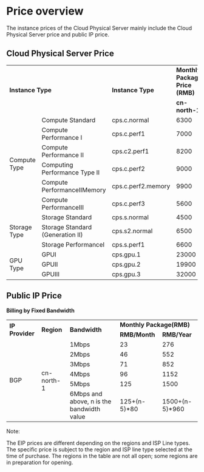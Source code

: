 # Price overview

The instance prices of the Cloud Physical Server mainly include the Cloud Physical Server price and public IP price.

## Cloud Physical Server Price


<table>
    <tr>
        <td rowspan="2" colspan="2"><B>Instance Type</B></td> 
        <td  rowspan="2" colspan="1"><B>Instance Type</B></td> 
		<td colspan="1"><B>Monthly Package Price (RMB)</B></td>	
	    <tr>
		<td><B>cn-north-1</B></td>
            </tr>
    </tr>
    <tr>   
        <td rowspan="6">Compute Type</td>
		<td >Compute Standard</td>
		<td >cps.c.normal</td>
		<td >6300</td>	       
    </tr>
	<tr>   
		<td >Compute Performance Ⅰ</td>
		<td >cps.c.perf1</td>
		<td >7000</td>  
    </tr>
	<tr>   
		<td >Compute Performance Ⅱ</td>
		<td >cps.c2.perf1</td>
		<td >8200</td> 
    </tr>
	<tr>   
		<td >Computing Performance Type Ⅱ</td>
		<td >cps.c.perf2</td>
		<td >9000</td>    
    </tr>
	<tr>   
		<td >Compute PerformanceⅡMemory</td>
		<td >cps.c.perf2.memory</td>
		<td >9900</td>   
    </tr>
	<tr>   
		<td >Compute PerformanceⅢ</td>
		<td >cps.c.perf3</td>
		<td >5600</td>
    </tr>
	<tr>   
		<td  rowspan="3">Storage Type</td>
		<td >Storage Standard</td>
		<td >cps.s.normal</td>
		<td >4500</td>
    </tr>
	<tr>   
		<td >Storage Standard (Generation II)</td>
		<td >cps.s2.normal</td>
		<td >6500</td>        
    </tr>
	<tr>   
		<td >Storage PerformanceⅠ</td>
		<td >cps.s.perf1</td>
		<td >6600</td>
    </tr>
	<tr>   
		<td rowspan="3">GPU Type</td>
		<td >GPUⅠ</td>
		<td >cps.gpu.1</td>
		<td >23000</td>    
    </tr>
	<tr>   
		<td >GPUⅡ</td>
		<td >cps.gpu.2</td>
		<td >19900</td>       
    </tr>
	<tr>   
		<td >GPUⅢ</td>
		<td >cps.gpu.3</td>
		<td >32000</td>        
    </tr>	
</table>



## Public IP Price

**Billing by Fixed Bandwidth**

<table>
<tr>
<td rowspan="2"><B>IP Provider</B></td> 
<td rowspan="2"><B>Region</B></td> 
<td rowspan="2"><B>Bandwidth</B></td>
<td colspan="2"><B>Monthly Package(RMB)</B></td>
</tr>
<tr>
<td ><B>RMB/Month</B></td>
<td ><B>RMB/Year</B></td>
</tr>
<tr>
<td rowspan="12">BGP</td>
<td rowspan="6">cn-north-1<br/>
</td>
<td>1Mbps</td>
<td>23</td>
<td>276</td>
</tr>
<tr>
<td>2Mbps</td>
<td>46</td>
<td>552</td>
</tr>
<tr>
<td>3Mbps</td>
<td>71</td>
<td>852</td>
</tr>
<tr>
<td>4Mbps</td>
<td>96</td>
<td>1152</td>
</tr>
<tr>
<td>5Mbps</td>
<td>125</td>
<td>1500</td>
</tr>
<tr>
<td >6Mbps and above, n is the bandwidth value</td>
<td>125+(n-5)*80</td>
<td>1500+(n-5)*960</td>
</tr>
<tr>

</table>



Note:

The EIP prices are different depending on the regions and ISP Line types. The specific price is subject to the region and ISP line type selected at the time of purchase. The regions in the table are not all open; some regions are in preparation for opening.

